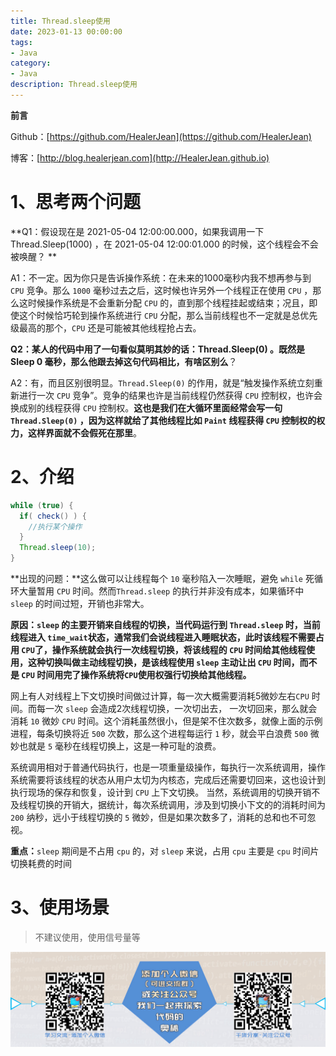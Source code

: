 ```yaml
---
title: Thread.sleep使用
date: 2023-01-13 00:00:00
tags: 
- Java
category: 
- Java
description: Thread.sleep使用
---
```


**前言**     

 Github：[https://github.com/HealerJean](https://github.com/HealerJean)         

 博客：[http://blog.healerjean.com](http://HealerJean.github.io)          

# 1、思考两个问题

**Q1：假设现在是 2021-05-04 12:00:00.000，如果我调用一下 Thread.Sleep(1000) ，在 2021-05-04 12:00:01.000 的时候，这个线程会不会被唤醒？ **    

A1：不一定。因为你只是告诉操作系统：在未来的1000毫秒内我不想再参与到 `CPU` 竞争。那么 `1000` 毫秒过去之后，这时候也许另外一个线程正在使用 `CPU` ，那么这时候操作系统是不会重新分配 `CPU` 的，直到那个线程挂起或结束；况且，即使这个时候恰巧轮到操作系统进行 `CPU` 分配，那么当前线程也不一定就是总优先级最高的那个，`CPU` 还是可能被其他线程抢占去。       



**Q2：某人的代码中用了一句看似莫明其妙的话：Thread.Sleep(0) 。既然是 Sleep 0 毫秒，那么他跟去掉这句代码相比，有啥区别么**？       

A2：有，而且区别很明显。`Thread.Sleep(0)` 的作用，就是“触发操作系统立刻重新进行一次 `CPU` 竞争”。竞争的结果也许是当前线程仍然获得 `CPU` 控制权，也许会换成别的线程获得 `CPU` 控制权。**这也是我们在大循环里面经常会写一句 `Thread.Sleep(0)`  ，因为这样就给了其他线程比如 `Paint` 线程获得 `CPU` 控制权的权力，这样界面就不会假死在那里**。



# 2、介绍

```java
while (true) {
  if( check() ) {
    //执行某个操作
  }
  Thread.sleep(10);
}

```

**出现的问题：**这么做可以让线程每个 `10` 毫秒陷入一次睡眠，避免 `while` 死循环大量暂用 `CPU` 时间。然而`Thread.sleep` 的执行并非没有成本，如果循环中 `sleep` 的时间过短，开销也非常大。

**原因：`sleep` 的主要开销来自线程的切换，当代码运行到 `Thread.sleep` 时，当前线程进入 `time_wait`状态，通常我们会说线程进入睡眠状态，此时该线程不需要占用 `CPU`了，操作系统就会执行一次线程切换，将该线程的 `CPU` 时间给其他线程使用，这种切换叫做主动线程切换，是该线程使用 `sleep` 主动让出 `CPU` 时间，而不是 `CPU` 时间用完了操作系统将`CPU`使用权强行切换给其他线程。**     

网上有人对线程上下文切换时间做过计算，每一次大概需要消耗5微妙左右`CPU` 时间。而每一次 `sleep` 会造成2次线程切换，一次切出去， 一次切回来，那么就会消耗 `10` 微妙 `CPU` 时间。这个消耗虽然很小，但是架不住次数多，就像上面的示例进程，每条切换将近 `500` 次数，那么这个进程每运行 `1` 秒，就会平白浪费 `500` 微妙也就是 `5` 毫秒在线程切换上，这是一种可耻的浪费。      

系统调用相对于普通代码执行，也是一项重量级操作，每执行一次系统调用，操作系统需要将该线程的状态从用户太切为内核态，完成后还需要切回来，这也设计到执行现场的保存和恢复，设计到 `CPU` 上下文切换。 当然，系统调用的切换开销不及线程切换的开销大，据统计，每次系统调用，涉及到切换小下文的的消耗时间为 `200` 纳秒，远小于线程切换的 `5` 微妙，但是如果次数多了，消耗的总和也不可忽视。



**重点：**`sleep` 期间是不占用 `cpu` 的，对 `sleep` 来说，占用 `cpu` 主要是 `cpu` 时间片切换耗费的时间



# 3、使用场景

> 不建议使用，使用信号量等















![ContactAuthor](https://raw.githubusercontent.com/HealerJean/HealerJean.github.io/master/assets/img/artical_bottom.jpg)



<!-- Gitalk 评论 start  -->

<link rel="stylesheet" href="https://unpkg.com/gitalk/dist/gitalk.css">

<script src="https://unpkg.com/gitalk@latest/dist/gitalk.min.js"></script> 
<div id="gitalk-container"></div>    
 <script type="text/javascript">
    var gitalk = new Gitalk({
		clientID: `1d164cd85549874d0e3a`,
		clientSecret: `527c3d223d1e6608953e835b547061037d140355`,
		repo: `HealerJean.github.io`,
		owner: 'HealerJean',
		admin: ['HealerJean'],
		id: 'im6axJVCX31S8Kpn',
    });
    gitalk.render('gitalk-container');
</script> 




<!-- Gitalk end -->




